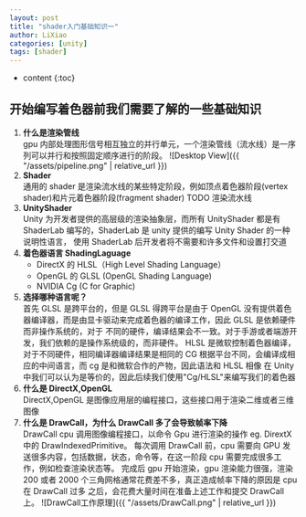 ```yaml
---
layout: post
title: "shader入门基础知识一"
author: LiXiao
categories: [unity]
tags: [shader]
---
```


- content
  {:toc}

## 开始编写着色器前我们需要了解的一些基础知识

1. **什么是渲染管线**  
   gpu 内部处理图形信号相互独立的并行单元，一个渲染管线（流水线）是一序列可以并行和按照固定顺序进行的阶段。
   ![Desktop View]({{ "/assets/pipeline.png" | relative_url }})
2. **Shader**  
   通用的 shader 是渲染流水线的某些特定阶段，例如顶点着色器阶段(vertex shader)和片元着色器阶段(fragment shader)
   TODO 渲染流水线
3. **UnityShader**  
   Unity 为开发者提供的高层级的渲染抽象层，而所有 UnityShader 都是有 ShaderLab 编写的，ShaderLab 是 unity 提供的编写 Unity Shader 的一种说明性语言，
   使用 ShaderLab 后开发者将不需要和许多文件和设置打交道
4. **着色器语言 ShadingLaguage**
   - DirectX 的 HLSL（High Level Shading Language）
   - OpenGL 的 GLSL (OpenGL Shading Language)
   - NVIDIA Cg (C for Graphic)
5. **选择哪种语言呢？**  
   首先 GLSL 是跨平台的，但是 GLSL 得跨平台是由于 OpenGL 没有提供着色器编译器，而是由显卡驱动来完成着色器的编译工作，因此 GLSL 是依赖硬件而非操作系统的，对于
   不同的硬件，编译结果会不一致。对于手游或者端游开发，我们依赖的是操作系统级的，而非硬件。
   HLSL 是微软控制着色器编译，对于不同硬件，相同编译器编译结果是相同的
   CG 根据平台不同，会编译成相应的中间语言，而 cg 是和微软合作的产物，因此语法和 HLSL 相像
   在 Unity 中我们可以认为是等价的，因此后续我们使用"Cg/HLSL"来编写我们的着色器
6. **什么是 DirectX,OpenGL**  
   DirectX,OpenGL 是图像应用层的编程接口，这些接口用于渲染二维或者三维图像
7. **什么是 DrawCall，为什么 DrawCall 多了会导致帧率下降**  
   DrawCall cpu 调用图像编程接口，以命令 Gpu 进行渲染的操作 eg. DirextX 中的 DrawIndexedPrimitive。
   每次调用 DrawCall 前，cpu 需要向 GPU 发送很多内容，包括数据，状态，命令等，在这一阶段 cpu 需要完成很多工作，例如检查渲染状态等。
   完成后 gpu 开始渲染，gpu 渲染能力很强，渲染 200 或者 2000 个三角网格通常花费差不多，真正造成帧率下降的原因是 cpu 在 DrawCall 过多
   之后，会花费大量时间在准备上述工作和提交 DrawCall 上。
   ![DrawCall工作原理]({{ "/assets/DrawCall.png" | relative_url }})
